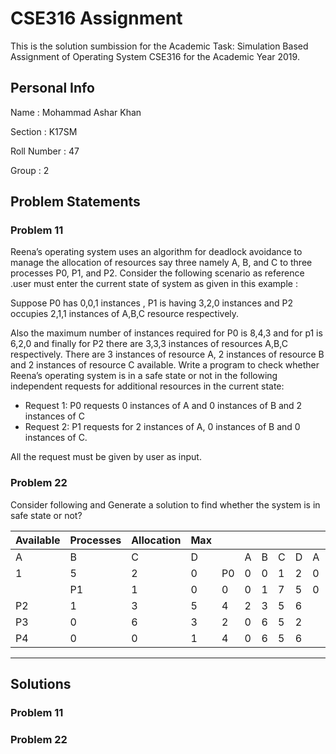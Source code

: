 # CSE316 Assignment
This is the solution sumbission for the Academic Task: Simulation Based Assignment of Operating System CSE316 for the Academic Year 2019.

## Personal Info

Name : Mohammad Ashar Khan

Section : K17SM

Roll Number : 47

Group : 2

## Problem Statements

### Problem 11

Reena’s operating system uses an algorithm for deadlock avoidance to manage the allocation of resources say three namely A, B, and C to three processes P0, P1, and P2. Consider the following scenario as reference .user must enter the current state of system as given in this example :

Suppose P0 has 0,0,1 instances , P1 is having 3,2,0 instances and P2 occupies 2,1,1 instances of A,B,C resource respectively.

Also the maximum number of instances required for P0 is 8,4,3 and for p1 is 6,2,0 and finally for P2 there are 3,3,3 instances of resources A,B,C respectively. There are 3 instances of resource A, 2 instances of resource B and 2 instances of resource C available. Write a program to check whether Reena’s operating system is in a safe state or not in the following independent requests for additional resources in the
current state:

- Request 1: P0 requests 0 instances of A and 0 instances of B and 2 instances of C
- Request 2: P1 requests for 2 instances of A, 0 instances of B and 0 instances of C.

All the request must be given by user as input.

### Problem 22



Consider following and Generate a solution to find whether the system is in safe state or not?



| Available | Processes | Allocation | Max  |      |      |      |      |      |      |      |      |      |
| --------- | --------- | ---------- | ---- | ---- | ---- | ---- | ---- | ---- | ---- | ---- | ---- | ---- |
| A         | B         | C          | D    |      | A    | B    | C    | D    | A    | B    | C    | D    |
| 1         | 5         | 2          | 0    | P0   | 0    | 0    | 1    | 2    | 0    | 0    | 1    | 2    |
|           | P1        | 1          | 0    | 0    | 0    | 1    | 7    | 5    | 0    |      |      |      |
| P2        | 1         | 3          | 5    | 4    | 2    | 3    | 5    | 6    |      |      |      |      |
| P3        | 0         | 6          | 3    | 2    | 0    | 6    | 5    | 2    |      |      |      |      |
| P4        | 0         | 0          | 1    | 4    | 0    | 6    | 5    | 6    |      |      |      |      |

---



## Solutions



### Problem 11



### Problem 22




